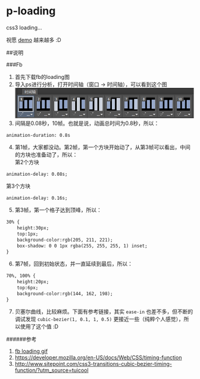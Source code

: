 p-loading
=========

css3 loading...


祝愿 [demo](https://paper.github.io/p-loading/p-loading.htm) 越来越多 :D

##说明

###Fb

1. 首先下载fb的loading图
2. 导入ps进行分析，打开时间轴（窗口 -> 时间轴），可以看到这个图![时间轴](./fb/time-line.png)
3. 间隔是0.08秒，10帧。也就是说，动画总时间为0.8秒，所以：
```
animation-duration: 0.8s
```

4. 第1帧，大家都没动。第2帧，第一个方块开始动了，从第3帧可以看出，中间的方块也准备动了，所以：  
第2个方块
```
animation-delay: 0.08s;
```
第3个方块
```
animation-delay: 0.16s;
```

5. 第3帧，第一个格子达到顶峰，所以：
```
30% {
    height:30px;
    top:1px;
    background-color:rgb(205, 211, 221);
    box-shadow: 0 0 1px rgba(255, 255, 255, 1) inset;
}
```

6. 第7帧，回到初始状态，并一直延续到最后，所以：
```
70%, 100% {
    height:20px;
    top:6px;
    background-color:rgb(144, 162, 198);
}
```

7. 贝塞尔曲线，比较麻烦。下面有参考链接，其实 `ease-in` 也差不多，但不断的调试发现 `cubic-bezier(1, 0.1, 1, 0.5)` 更接近一些（纯粹个人感觉），所以使用了这个值 :D

######参考
1. [fb loading gif](./fb/loading-fb.gif)
2. https://developer.mozilla.org/en-US/docs/Web/CSS/timing-function
3. http://www.sitepoint.com/css3-transitions-cubic-bezier-timing-function/?utm_source=tuicool


















